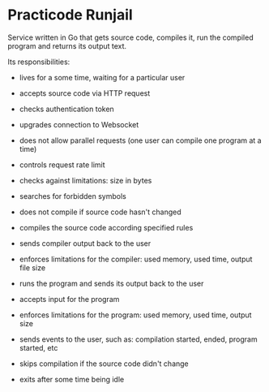 # Practicode Runjail
Service written in Go that gets source code, compiles it, run the compiled program and returns its output text.

Its responsibilities:
- lives for a some time, waiting for a particular user
- accepts source code via HTTP request
- checks authentication token
- upgrades connection to Websocket
- does not allow parallel requests (one user can compile one program at a time)
- controls request rate limit

- checks against limitations: size in bytes
- searches for forbidden symbols
- does not compile if source code hasn't changed

- compiles the source code according specified rules
- sends compiler output back to the user
- enforces limitations for the compiler: used memory, used time, output file size

- runs the program and sends its output back to the user
- accepts input for the program
- enforces limitations for the program: used memory, used time, output size
- sends events to the user, such as: compilation started, ended, program started, etc
- skips compilation if the source code didn't change

- exits after some time being idle
